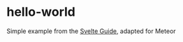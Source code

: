 # hello-world

Simple example from the [Svelte Guide](https://svelte.technology/guide), adapted for Meteor

